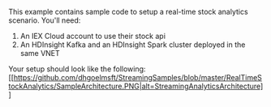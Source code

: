 This example contains sample code to setup a real-time stock analytics scenario. You'll need:

1. An IEX Cloud account to use their stock api
2. An HDInsight Kafka and an HDInsight Spark cluster deployed in the same VNET

Your setup should look like the following:
[[https://github.com/dhgoelmsft/StreamingSamples/blob/master/RealTimeStockAnalytics/SampleArchitecture.PNG|alt=StreamingAnalyticsArchitecture]]
